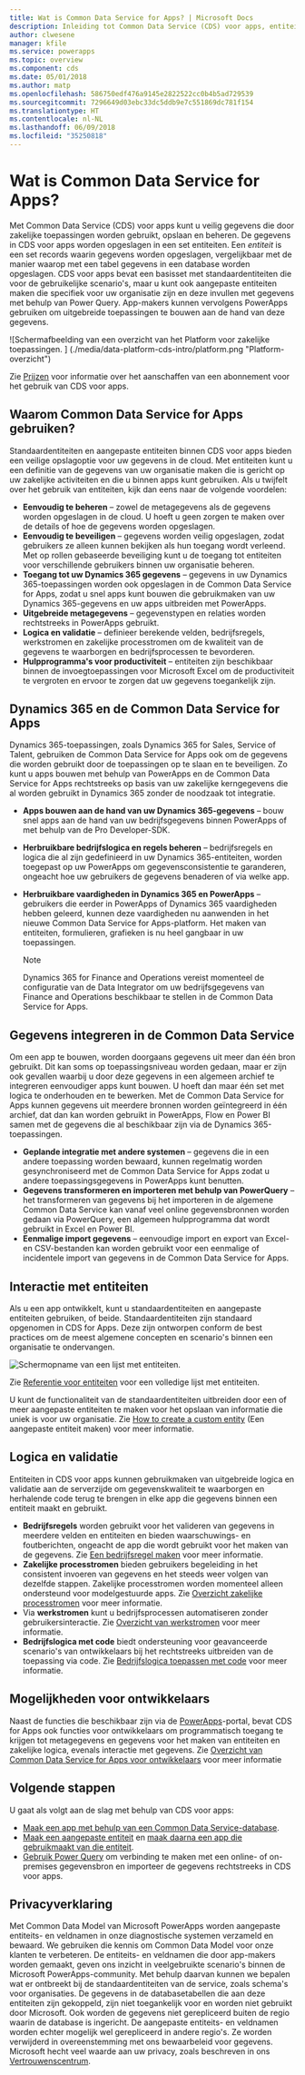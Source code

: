 ```yaml
---
title: Wat is Common Data Service for Apps? | Microsoft Docs
description: Inleiding tot Common Data Service (CDS) voor apps, entiteiten en logica aan de serverzijde.
author: clwesene
manager: kfile
ms.service: powerapps
ms.topic: overview
ms.component: cds
ms.date: 05/01/2018
ms.author: matp
ms.openlocfilehash: 586750edf476a9145e2822522cc0b4b5ad729539
ms.sourcegitcommit: 7296649d03ebc33dc5ddb9e7c551869dc781f154
ms.translationtype: HT
ms.contentlocale: nl-NL
ms.lasthandoff: 06/09/2018
ms.locfileid: "35250818"
---
```

# <a name="what-is-common-data-service-for-apps"></a>Wat is Common Data Service for Apps?
Met Common Data Service (CDS) voor apps kunt u veilig gegevens die door zakelijke toepassingen worden gebruikt, opslaan en beheren. De gegevens in CDS voor apps worden opgeslagen in een set entiteiten. Een *entiteit* is een set records waarin gegevens worden opgeslagen, vergelijkbaar met de manier waarop met een tabel gegevens in een database worden opgeslagen. CDS voor apps bevat een basisset met standaardentiteiten die voor de gebruikelijke scenario's, maar u kunt ook aangepaste entiteiten maken die specifiek voor uw organisatie zijn en deze invullen met gegevens met behulp van Power Query. App-makers kunnen vervolgens PowerApps gebruiken om uitgebreide toepassingen te bouwen aan de hand van deze gegevens.

![Schermafbeelding van een overzicht van het Platform voor zakelijke toepassingen. ] (./media/data-platform-cds-intro/platform.png "Platform-overzicht")

Zie [Prijzen](../../administrator/pricing-billing-skus.md) voor informatie over het aanschaffen van een abonnement voor het gebruik van CDS voor apps.

## <a name="why-use-common-data-service-for-apps"></a>Waarom Common Data Service for Apps gebruiken?
Standaardentiteiten en aangepaste entiteiten binnen CDS voor apps bieden een veilige opslagoptie voor uw gegevens in de cloud. Met entiteiten kunt u een definitie van de gegevens van uw organisatie maken die is gericht op uw zakelijke activiteiten en die u binnen apps kunt gebruiken. Als u twijfelt over het gebruik van entiteiten, kijk dan eens naar de volgende voordelen:

* **Eenvoudig te beheren** &ndash; zowel de metagegevens als de gegevens worden opgeslagen in de cloud. U hoeft u geen zorgen te maken over de details of hoe de gegevens worden opgeslagen.
* **Eenvoudig te beveiligen** &ndash; gegevens worden veilig opgeslagen, zodat gebruikers ze alleen kunnen bekijken als hun toegang wordt verleend. Met op rollen gebaseerde beveiliging kunt u de toegang tot entiteiten voor verschillende gebruikers binnen uw organisatie beheren.
* **Toegang tot uw Dynamics 365 gegevens** &ndash; gegevens in uw Dynamics 365-toepassingen worden ook opgeslagen in de Common Data Service for Apps, zodat u snel apps kunt bouwen die gebruikmaken van uw Dynamics 365-gegevens en uw apps uitbreiden met PowerApps.
* **Uitgebreide metagegevens** &ndash; gegevenstypen en relaties worden rechtstreeks in PowerApps gebruikt.
* **Logica en validatie** &ndash; definieer berekende velden, bedrijfsregels, werkstromen en zakelijke processtromen om de kwaliteit van de gegevens te waarborgen en bedrijfsprocessen te bevorderen.
* **Hulpprogramma's voor productiviteit** &ndash; entiteiten zijn beschikbaar binnen de invoegtoepassingen voor Microsoft Excel om de productiviteit te vergroten en ervoor te zorgen dat uw gegevens toegankelijk zijn.

## <a name="dynamics-365-and-the-common-data-service-for-apps"></a>Dynamics 365 en de Common Data Service for Apps

Dynamics 365-toepassingen, zoals Dynamics 365 for Sales, Service of Talent, gebruiken de Common Data Service for Apps ook om de gegevens die worden gebruikt door de toepassingen op te slaan en te beveiligen. Zo kunt u apps bouwen met behulp van PowerApps en de Common Data Service for Apps rechtstreeks op basis van uw zakelijke kerngegevens die al worden gebruikt in Dynamics 365 zonder de noodzaak tot integratie.

* **Apps bouwen aan de hand van uw Dynamics 365-gegevens** &ndash; bouw snel apps aan de hand van uw bedrijfsgegevens binnen PowerApps of met behulp van de Pro Developer-SDK.
* **Herbruikbare bedrijfslogica en regels beheren** &ndash; bedrijfsregels en logica die al zijn gedefinieerd in uw Dynamics 365-entiteiten, worden toegepast op uw PowerApps om gegevensconsistentie te garanderen, ongeacht hoe uw gebruikers de gegevens benaderen of via welke app.
* **Herbruikbare vaardigheden in Dynamics 365 en PowerApps** &ndash; gebruikers die eerder in PowerApps of Dynamics 365 vaardigheden hebben geleerd, kunnen deze vaardigheden nu aanwenden in het nieuwe Common Data Service for Apps-platform. Het maken van entiteiten, formulieren, grafieken is nu heel gangbaar in uw toepassingen.

    > [!NOTE]
    > Dynamics 365 for Finance and Operations vereist momenteel de configuratie van de Data Integrator om uw bedrijfsgegevens van Finance and Operations beschikbaar te stellen in de Common Data Service for Apps.

## <a name="integrating-data-into-the-common-data-service"></a>Gegevens integreren in de Common Data Service

Om een app te bouwen, worden doorgaans gegevens uit meer dan één bron gebruikt. Dit kan soms op toepassingsniveau worden gedaan, maar er zijn ook gevallen waarbij u door deze gegevens in een algemeen archief te integreren eenvoudiger apps kunt bouwen. U hoeft dan maar één set met logica te onderhouden en te bewerken. Met de Common Data Service for Apps kunnen gegevens uit meerdere bronnen worden geïntegreerd in één archief, dat dan kan worden gebruikt in PowerApps, Flow en Power BI samen met de gegevens die al beschikbaar zijn via de Dynamics 365-toepassingen.

* **Geplande integratie met andere systemen** &ndash; gegevens die in een andere toepassing worden bewaard, kunnen regelmatig worden gesynchroniseerd met de Common Data Service for Apps zodat u andere toepassingsgegevens in PowerApps kunt benutten.
* **Gegevens transformeren en importeren met behulp van PowerQuery** &ndash; het transformeren van gegevens bij het importeren in de algemene Common Data Service kan vanaf veel online gegevensbronnen worden gedaan via PowerQuery, een algemeen hulpprogramma dat wordt gebruikt in Excel en Power BI.
* **Eenmalige import gegevens** &ndash; eenvoudige import en export van Excel- en CSV-bestanden kan worden gebruikt voor een eenmalige of incidentele import van gegevens in de Common Data Service for Apps.


## <a name="interacting-with-entities"></a>Interactie met entiteiten
Als u een app ontwikkelt, kunt u standaardentiteiten en aangepaste entiteiten gebruiken, of beide. Standaardentiteiten zijn standaard opgenomen in CDS for Apps. Deze zijn ontworpen conform de best practices om de meest algemene concepten en scenario's binnen een organisatie te ondervangen.

![Schermopname van een lijst met entiteiten. ](./media/data-platform-cds-intro/entitylist.png "Lijst met entiteiten")

Zie [Referentie voor entiteiten](https://docs.microsoft.com/powerapps/developer/common-data-service/reference/about-entity-reference) voor een volledige lijst met entiteiten.

U kunt de functionaliteit van de standaardentiteiten uitbreiden door een of meer aangepaste entiteiten te maken voor het opslaan van informatie die uniek is voor uw organisatie. Zie [How to create a custom entity](create-custom-entity.md) (Een aangepaste entiteit maken) voor meer informatie.

## <a name="logic-and-validation"></a>Logica en validatie
Entiteiten in CDS voor apps kunnen gebruikmaken van uitgebreide logica en validatie aan de serverzijde om gegevenskwaliteit te waarborgen en herhalende code terug te brengen in elke app die gegevens binnen een entiteit maakt en gebruikt.

* **Bedrijfsregels** worden gebruikt voor het valideren van gegevens in meerdere velden en entiteiten en bieden waarschuwings- en foutberichten, ongeacht de app die wordt gebruikt voor het maken van de gegevens. Zie [Een bedrijfsregel maken](./data-platform-create-business-rule.md) voor meer informatie.
* **Zakelijke processtromen** bieden gebruikers begeleiding in het consistent invoeren van gegevens en het steeds weer volgen van dezelfde stappen. Zakelijke processtromen worden momenteel alleen ondersteund voor modelgestuurde apps. Zie [Overzicht zakelijke processtromen](/dynamics365/customer-engagement/customize/business-process-flows-overview) voor meer informatie.
* Via **werkstromen** kunt u bedrijfsprocessen automatiseren zonder gebruikersinteractie. Zie [Overzicht van werkstromen](/dynamics365/customer-engagement/customize/workflow-processes) voor meer informatie.
* **Bedrijfslogica met code** biedt ondersteuning voor geavanceerde scenario's van ontwikkelaars bij het rechtstreeks uitbreiden van de toepassing via code. Zie [Bedrijfslogica toepassen met code](../../developer/common-data-service/apply-business-logic-with-code.md) voor meer informatie.

## <a name="developer-capabilities"></a>Mogelijkheden voor ontwikkelaars
Naast de functies die beschikbaar zijn via de [PowerApps](https://web.powerapps.com)-portal, bevat CDS for Apps ook functies voor ontwikkelaars om programmatisch toegang te krijgen tot metagegevens en gegevens voor het maken van entiteiten en zakelijke logica, evenals interactie met gegevens. Zie [Overzicht van Common Data Service for Apps voor ontwikkelaars](../../developer/common-data-service/overview.md) voor meer informatie

## <a name="next-steps"></a>Volgende stappen
U gaat als volgt aan de slag met behulp van CDS voor apps:
* [Maak een app met behulp van een Common Data Service-database](../canvas-apps/data-platform-create-app-scratch.md).
* [Maak een aangepaste entiteit](create-custom-entity.md) en [maak daarna een app die gebruikmaakt van die entiteit](../canvas-apps/data-platform-create-app.md).
* [Gebruik Power Query](./data-platform-cds-newentity-pq.md) om verbinding te maken met een online- of on-premises gegevensbron en importeer de gegevens rechtstreeks in CDS voor apps.

## <a name="privacy-notice"></a>Privacyverklaring
Met Common Data Model van Microsoft PowerApps worden aangepaste entiteits- en veldnamen in onze diagnostische systemen verzameld en bewaard. We gebruiken die kennis om Common Data Model voor onze klanten te verbeteren. De entiteits- en veldnamen die door app-makers worden gemaakt, geven ons inzicht in veelgebruikte scenario's binnen de Microsoft PowerApps-community. Met behulp daarvan kunnen we bepalen wat er ontbreekt bij de standaardentiteiten van de service, zoals schema's voor organisaties. De gegevens in de databasetabellen die aan deze entiteiten zijn gekoppeld, zijn niet toegankelijk voor en worden niet gebruikt door Microsoft. Ook worden de gegevens niet gerepliceerd buiten de regio waarin de database is ingericht. De aangepaste entiteits- en veldnamen worden echter mogelijk wel gerepliceerd in andere regio's. Ze worden verwijderd in overeenstemming met ons bewaarbeleid voor gegevens. Microsoft hecht veel waarde aan uw privacy, zoals beschreven in ons [Vertrouwenscentrum](https://www.microsoft.com/trustcenter/Privacy/default.aspx).

